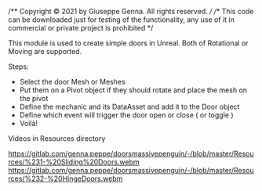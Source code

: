 /** Copyright © 2021 by Giuseppe Genna. All rights reserved. */
/** This code can be downloaded just for testing of the functionality, any use of it in commercial or private project is prohibited */

This module is used to create simple doors in Unreal.
Both of Rotational or Moving are supported.

Steps:
- Select the door Mesh or Meshes
- Put them on a Pivot object if they should rotate and place the mesh on the pivot
- Define the mechanic and its DataAsset and add it to the Door object
- Define which event will trigger the door open or close ( or toggle )
- Voilà!

Videos in Resources directory

https://gitlab.com/genna.peppe/doorsmassivepenguin/-/blob/master/Resources/%231-%20Sliding%20Doors.webm
https://gitlab.com/genna.peppe/doorsmassivepenguin/-/blob/master/Resources/%232-%20HingeDoors.webm
